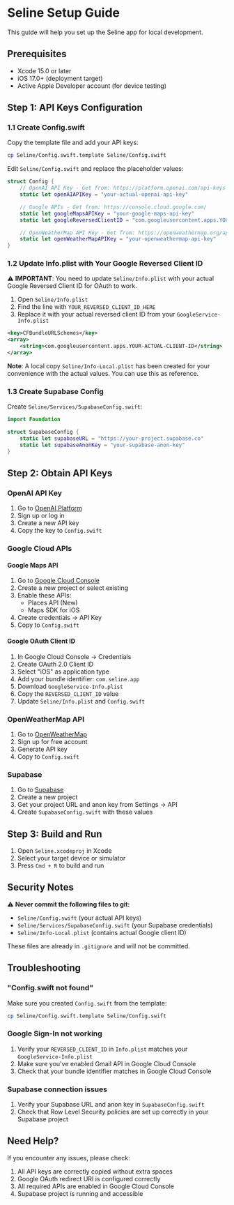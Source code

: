 # Seline Setup Guide

This guide will help you set up the Seline app for local development.

## Prerequisites

- Xcode 15.0 or later
- iOS 17.0+ (deployment target)
- Active Apple Developer account (for device testing)

## Step 1: API Keys Configuration

### 1.1 Create Config.swift

Copy the template file and add your API keys:

```bash
cp Seline/Config.swift.template Seline/Config.swift
```

Edit `Seline/Config.swift` and replace the placeholder values:

```swift
struct Config {
    // OpenAI API Key - Get from: https://platform.openai.com/api-keys
    static let openAIAPIKey = "your-actual-openai-api-key"

    // Google APIs - Get from: https://console.cloud.google.com/
    static let googleMapsAPIKey = "your-google-maps-api-key"
    static let googleReversedClientID = "com.googleusercontent.apps.YOUR-CLIENT-ID"

    // OpenWeatherMap API Key - Get from: https://openweathermap.org/api
    static let openWeatherMapAPIKey = "your-openweathermap-api-key"
}
```

### 1.2 Update Info.plist with Your Google Reversed Client ID

⚠️ **IMPORTANT**: You need to update `Seline/Info.plist` with your actual Google Reversed Client ID for OAuth to work.

1. Open `Seline/Info.plist`
2. Find the line with `YOUR_REVERSED_CLIENT_ID_HERE`
3. Replace it with your actual reversed client ID from your `GoogleService-Info.plist`

```xml
<key>CFBundleURLSchemes</key>
<array>
    <string>com.googleusercontent.apps.YOUR-ACTUAL-CLIENT-ID</string>
</array>
```

**Note**: A local copy `Seline/Info-Local.plist` has been created for your convenience with the actual values. You can use this as reference.

### 1.3 Create Supabase Config

Create `Seline/Services/SupabaseConfig.swift`:

```swift
import Foundation

struct SupabaseConfig {
    static let supabaseURL = "https://your-project.supabase.co"
    static let supabaseAnonKey = "your-supabase-anon-key"
}
```

## Step 2: Obtain API Keys

### OpenAI API Key
1. Go to [OpenAI Platform](https://platform.openai.com/api-keys)
2. Sign up or log in
3. Create a new API key
4. Copy the key to `Config.swift`

### Google Cloud APIs

#### Google Maps API
1. Go to [Google Cloud Console](https://console.cloud.google.com/)
2. Create a new project or select existing
3. Enable these APIs:
   - Places API (New)
   - Maps SDK for iOS
4. Create credentials → API Key
5. Copy to `Config.swift`

#### Google OAuth Client ID
1. In Google Cloud Console → Credentials
2. Create OAuth 2.0 Client ID
3. Select "iOS" as application type
4. Add your bundle identifier: `com.seline.app`
5. Download `GoogleService-Info.plist`
6. Copy the `REVERSED_CLIENT_ID` value
7. Update `Seline/Info.plist` and `Config.swift`

### OpenWeatherMap API
1. Go to [OpenWeatherMap](https://openweathermap.org/api)
2. Sign up for free account
3. Generate API key
4. Copy to `Config.swift`

### Supabase
1. Go to [Supabase](https://supabase.com)
2. Create a new project
3. Get your project URL and anon key from Settings → API
4. Create `SupabaseConfig.swift` with these values

## Step 3: Build and Run

1. Open `Seline.xcodeproj` in Xcode
2. Select your target device or simulator
3. Press `Cmd + R` to build and run

## Security Notes

⚠️ **Never commit the following files to git:**
- `Seline/Config.swift` (your actual API keys)
- `Seline/Services/SupabaseConfig.swift` (your Supabase credentials)
- `Seline/Info-Local.plist` (contains actual Google client ID)

These files are already in `.gitignore` and will not be committed.

## Troubleshooting

### "Config.swift not found"
Make sure you created `Config.swift` from the template:
```bash
cp Seline/Config.swift.template Seline/Config.swift
```

### Google Sign-In not working
1. Verify your `REVERSED_CLIENT_ID` in `Info.plist` matches your `GoogleService-Info.plist`
2. Make sure you've enabled Gmail API in Google Cloud Console
3. Check that your bundle identifier matches in Google Cloud Console

### Supabase connection issues
1. Verify your Supabase URL and anon key in `SupabaseConfig.swift`
2. Check that Row Level Security policies are set up correctly in your Supabase project

## Need Help?

If you encounter any issues, please check:
1. All API keys are correctly copied without extra spaces
2. Google OAuth redirect URI is configured correctly
3. All required APIs are enabled in Google Cloud Console
4. Supabase project is running and accessible
